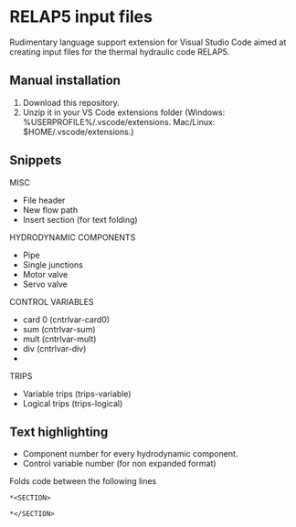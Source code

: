 # RELAP5 input files
Rudimentary language support extension for Visual Studio Code aimed at creating input files for the thermal hydraulic code RELAP5.

## Manual installation
1. Download this repository.
2. Unzip it in your VS Code extensions folder
    (Windows: %USERPROFILE%/.vscode/extensions.
    Mac/Linux: $HOME/.vscode/extensions.)


## Snippets
MISC
* File header
* New flow path
* Insert section (for text folding)

HYDRODYNAMIC COMPONENTS
* Pipe
* Single junctions
* Motor valve
* Servo valve

CONTROL VARIABLES
* card 0 (cntrlvar-card0)
* sum (cntrlvar-sum)
* mult (cntrlvar-mult)
* div (cntrlvar-div)
* 

TRIPS
* Variable trips (trips-variable)
* Logical trips (trips-logical)


## Text highlighting
* Component number for every hydrodynamic component.
* Control variable number (for non expanded format)

Folds code between the following lines

```
*<SECTION>

*</SECTION>
```
